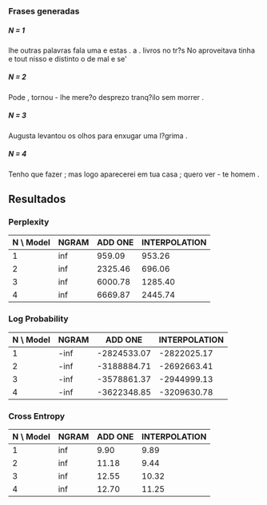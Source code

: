 ### Frases generadas

##### N = 1
lhe outras palavras fala uma e estas . a . livros no tr?s No aproveitava tinha e tout nisso e distinto o de mal e se'

##### N = 2
Pode , tornou - lhe mere?o desprezo tranq?ilo sem morrer .

##### N = 3
Augusta levantou os olhos para enxugar uma l?grima .

##### N = 4
Tenho que fazer ; mas logo aparecerei em tua casa ; quero ver - te homem .



## Resultados

### Perplexity

| N \ Model | NGRAM | ADD ONE | INTERPOLATION |
|---|--------|--------|--------|
| 1 | inf | 959.09 | 953.26 |
| 2 | inf | 2325.46 | 696.06 |
| 3 | inf | 6000.78 | 1285.40 |
| 4 | inf | 6669.87 | 2445.74 |


### Log Probability

| N \ Model | NGRAM | ADD ONE | INTERPOLATION |
|---|--------|--------|--------|
| 1 | -inf | -2824533.07 | -2822025.17 |
| 2 | -inf | -3188884.71 | -2692663.41 |
| 3 | -inf | -3578861.37 | -2944999.13 |
| 4 | -inf | -3622348.85 | -3209630.78 |


### Cross Entropy

| N \ Model | NGRAM | ADD ONE | INTERPOLATION |
|---|--------|--------|--------|
| 1 | inf | 9.90 | 9.89 |
| 2 | inf | 11.18 | 9.44 |
| 3 | inf | 12.55 | 10.32 |
| 4 | inf | 12.70 | 11.25 |
